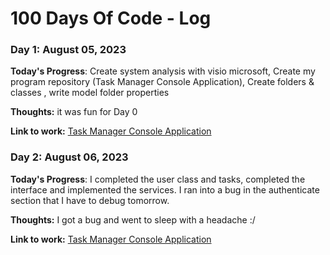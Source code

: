 # 100 Days Of Code - Log

### Day 1: August 05, 2023 


**Today's Progress**: Create system analysis with visio microsoft, Create my program repository (Task Manager Console Application), Create folders & classes , write model folder properties

**Thoughts:** it was fun for Day 0 

**Link to work:** [Task Manager Console Application](https://github.com/Hamrez95/Task-Manager-Console-Application.git)

### Day 2: August 06, 2023 


**Today's Progress**: I completed the user class and tasks, completed the interface and implemented the services. I ran into a bug in the authenticate section that I have to debug tomorrow.

**Thoughts:** I got a bug and went to sleep with a headache :/

**Link to work:** [Task Manager Console Application](https://github.com/Hamrez95/Task-Manager-Console-Application.git)



